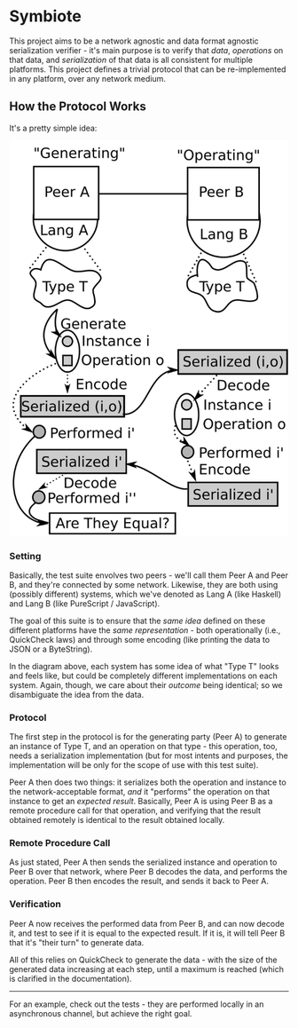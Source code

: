 # Symbiote

This project aims to be a network agnostic and data format agnostic serialization verifier - it's main
purpose is to verify that _data_, _operations_ on that data, and _serialization_ of that data is
all consistent for multiple platforms. This project defines a trivial protocol that can be re-implemented
in any platform, over any network medium.

## How the Protocol Works

It's a pretty simple idea:

![](https://github.com/athanclark/symbiote/raw/master/images/drawing-rendered.png)

### Setting

Basically, the test suite envolves two peers - we'll call them Peer A and Peer B, and they're connected
by some network. Likewise, they are both using (possibly different) systems, which we've denoted as Lang A
(like Haskell) and Lang B (like PureScript / JavaScript).

The goal of this suite is to ensure that the _same idea_ defined on these different platforms have the
_same representation_ - both operationally (i.e., QuickCheck laws) and through some encoding (like printing
the data to JSON or a ByteString).

In the diagram above, each system has some idea of what "Type T" looks and feels like, but could be completely
different implementations on each system. Again, though, we care about their _outcome_ being identical; so we
disambiguate the idea from the data.

### Protocol

The first step in the protocol is for the generating party (Peer A) to generate an instance of Type T, and an operation
on that type - this operation, too, needs a serialization implementation (but for most intents and purposes,
the implementation will be only for the scope of use with this test suite).

Peer A then does two things: it serializes both the operation and instance to the network-acceptable format, _and_
it "performs" the operation on that instance to get an _expected result_. Basically, Peer A is using Peer B as a
remote procedure call for that operation, and verifying that the result obtained remotely is identical to the
result obtained locally.

### Remote Procedure Call

As just stated, Peer A then sends the serialized instance and operation to Peer B over that network, where Peer B
decodes the data, and performs the operation. Peer B then encodes the result, and sends it back to Peer A.

### Verification

Peer A now receives the performed data from Peer B, and can now decode it, and test to see if it is equal to the
expected result. If it is, it will tell Peer B that it's "their turn" to generate data.


All of this relies on QuickCheck to generate the data - with the size of the generated data increasing at each step,
until a maximum is reached (which is clarified in the documentation).

-------------

For an example, check out the tests - they are performed locally in an asynchronous channel, but achieve the right goal.
